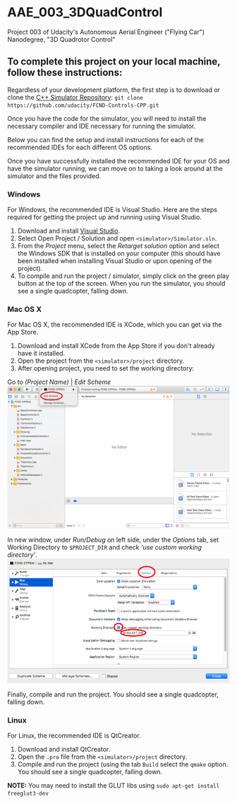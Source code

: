 # AAE_003_3DQuadControl
Project 003 of Udacity's Autonomous Aerial Engineer ("Flying Car") Nanodegree, "3D Quadrotor Control"


## To complete this project on your local machine, follow these instructions:

Regardless of your development platform, the first step is to download or clone the [C++ Simulator Repository](https://github.com/udacity/FCND-Controls-CPP): ```git clone https://github.com/udacity/FCND-Controls-CPP.git```

Once you have the code for the simulator, you will need to install the necessary compiler and IDE necessary for running the simulator.

Below you can find the setup and install instructions for each of the recommended IDEs for each different OS options.

Once you have successfully installed the recommended IDE for your OS and have the simulator running, we can move on to taking a look around at the simulator and the files provided.


### Windows
For Windows, the recommended IDE is Visual Studio. Here are the steps required for getting the project up and running using Visual Studio.
  1. Download and install [Visual Studio](https://visualstudio.microsoft.com/vs/community/).
  2. Select Open Project / Solution and open ```<simulator>/Simulator.sln```.
  3. From the *Project* menu, select the *Retarget solution* option and select the Windows SDK that is installed on your computer (this should have been installed when installing Visual Studio or upon opening of the project).
  4. To compile and run the project / simulator, simply click on the green play button at the top of the screen. When you run the simulator, you should see a single quadcopter, falling down.
  
  
### Mac OS X
For Mac OS X, the recommended IDE is XCode, which you can get via the App Store.
  1. Download and install XCode from the App Store if you don't already have it installed.
  2. Open the project from the ```<simulator>/project``` directory.
  3. After opening project, you need to set the working directory:
  
  Go to *(Project Name)* | *Edit Scheme*
  ![Set Working Directory](./images/image.png)
  
In new window, under *Run/Debug* on left side, under the *Options* tab, set Working Directory to ```$PROJECT_DIR``` and check *‘use custom working directory’*.
 ![Use Custom Working Directory](./images/image2.png)

Finally, compile and run the project. You should see a single quadcopter, falling down.


### Linux
For Linux, the recommended IDE is QtCreator.
  1. Download and install QtCreator.
  2. Open the ```.pro``` file from the ```<simulator>/project``` directory.
  3. Compile and run the project (using the tab ```Build``` select the ```qmake``` option. You should see a single quadcopter, falling down.
  
**NOTE:** You may need to install the GLUT libs using ```sudo apt-get install freeglut3-dev```
